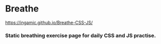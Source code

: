 # Breathe

https://ingamic.github.io/Breathe-CSS-JS/

### Static breathing exercise page for daily CSS and JS practise.
